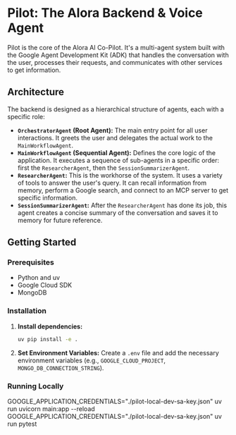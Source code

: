 # Pilot: The Alora Backend & Voice Agent

Pilot is the core of the Alora AI Co-Pilot. It's a multi-agent system built with the Google Agent Development Kit (ADK) that handles the conversation with the user, processes their requests, and communicates with other services to get information.

## Architecture

The backend is designed as a hierarchical structure of agents, each with a specific role:

*   **`OrchestratorAgent` (Root Agent):** The main entry point for all user interactions. It greets the user and delegates the actual work to the `MainWorkflowAgent`.
*   **`MainWorkflowAgent` (Sequential Agent):** Defines the core logic of the application. It executes a sequence of sub-agents in a specific order: first the `ResearcherAgent`, then the `SessionSummarizerAgent`.
*   **`ResearcherAgent`:** This is the workhorse of the system. It uses a variety of tools to answer the user's query. It can recall information from memory, perform a Google search, and connect to an MCP server to get specific information.
*   **`SessionSummarizerAgent`:** After the `ResearcherAgent` has done its job, this agent creates a concise summary of the conversation and saves it to memory for future reference.

## Getting Started

### Prerequisites

*   Python and uv
*   Google Cloud SDK
*   MongoDB

### Installation

1.  **Install dependencies:**
    ```bash
    uv pip install -e .
    ```

2.  **Set Environment Variables:**
    Create a `.env` file and add the necessary environment variables (e.g., `GOOGLE_CLOUD_PROJECT`, `MONGO_DB_CONNECTION_STRING`).

### Running Locally

GOOGLE_APPLICATION_CREDENTIALS="./pilot-local-dev-sa-key.json" uv run uvicorn main:app --reload
GOOGLE_APPLICATION_CREDENTIALS="./pilot-local-dev-sa-key.json" uv run pytest

```
